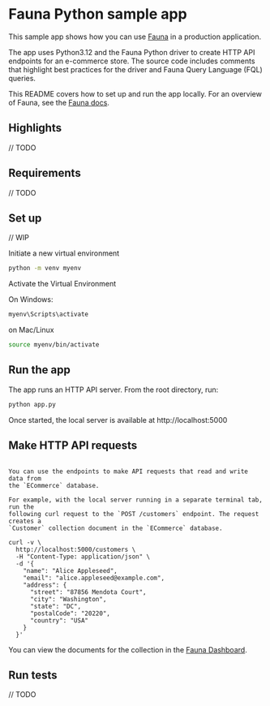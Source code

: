 # Fauna Python sample app

This sample app shows how you can use [Fauna](https://fauna.com) in a
production application.

The app uses Python3.12 and the Fauna Python driver to create HTTP API
endpoints for an e-commerce store. The source code includes comments that highlight
best practices for the driver and Fauna Query Language (FQL) queries.

This README covers how to set up and run the app locally. For an overview of
Fauna, see the [Fauna
docs](https://docs.fauna.com/fauna/current/get_started/overview).

## Highlights
// TODO

## Requirements
// TODO

## Set up

// WIP

Initiate a new virtual environment 

```sh
python -m venv myenv
```

Activate the Virtual Environment

On Windows:

```sh
myenv\Scripts\activate
```

on Mac/Linux

```sh
source myenv/bin/activate
```

## Run the app

The app runs an HTTP API server. From the root directory, run:

```sh
python app.py
```

Once started, the local server is available at http://localhost:5000

## Make HTTP API requests

```

You can use the endpoints to make API requests that read and write data from
the `ECommerce` database.

For example, with the local server running in a separate terminal tab, run the
following curl request to the `POST /customers` endpoint. The request creates a
`Customer` collection document in the `ECommerce` database.

curl -v \
  http://localhost:5000/customers \
  -H "Content-Type: application/json" \
  -d '{
    "name": "Alice Appleseed",
    "email": "alice.appleseed@example.com",
    "address": {
      "street": "87856 Mendota Court",
      "city": "Washington",
      "state": "DC",
      "postalCode": "20220",
      "country": "USA"
    }
  }'
```

You can view the documents for the collection in the [Fauna
Dashboard](https://dashboard.fauna.com/).

## Run tests

// TODO